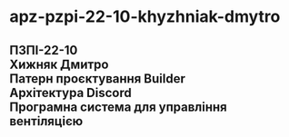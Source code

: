 # apz-pzpi-22-10-khyzhniak-dmytro  
ПЗПІ-22-10  
Хижняк Дмитро  
Патерн проєктування Builder  
Архітектура Discord  
Програмна система для управління вентіляцією  
---  